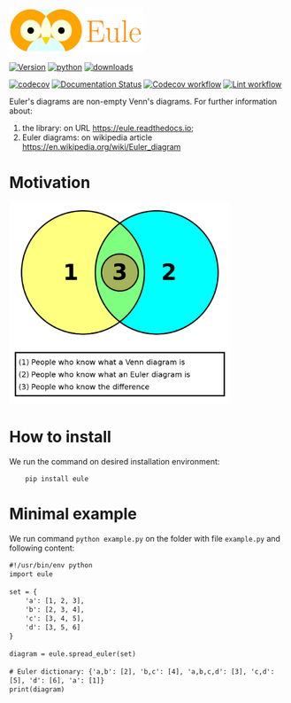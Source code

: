 ![a night owl](https://github.com/quivero/eule/blob/master/images/eule_small.png?raw=true)

[![Version](https://img.shields.io/pypi/v/pybary.svg)](https://pypi.python.org/pypi/eule)
[![python](https://img.shields.io/pypi/pyversions/eule.svg)](https://pypi.org/project/eule/)
[![downloads](https://img.shields.io/pypi/dm/eule)](https://pypi.org/project/eule/)

[![codecov](https://codecov.io/gh/quivero/eule/branch/main/graph/badge.svg?token=PJMBaLIqar)](https://codecov.io/gh/quivero/eule)
[![Documentation Status](https://readthedocs.org/projects/eule/badge/?version=latest)](https://eule.readthedocs.io/en/latest/?version=latest)
[![Codecov workflow](https://github.com/quivero/eule/actions/workflows/test-coverage.yaml/badge.svg)](https://github.com/quivero/eule/actions/workflows/test-coverage.yaml)
[![Lint workflow](https://github.com/quivero/eule/actions/workflows/check-lint.yaml/badge.svg)](https://github.com/quivero/eule/actions/workflows/check-lint.yaml)

Euler\'s diagrams are non-empty Venn\'s diagrams. For further information about:

1. the library: on URL <https://eule.readthedocs.io>;
2. Euler diagrams: on wikipedia article <https://en.wikipedia.org/wiki/Euler_diagram>

Motivation
================

<img src="https://github.com/quivero/eule/blob/master/images/euler_venn.png?raw=true" width="400" height="364"/>

How to install
================

We run the command on desired installation environment:

``` {.bash}
    pip install eule
```

Minimal example
================

We run command `python example.py` on the folder with file `example.py` and following content:

``` {.python}
#!/usr/bin/env python
import eule

set = {
    'a': [1, 2, 3],
    'b': [2, 3, 4],
    'c': [3, 4, 5],
    'd': [3, 5, 6]
}

diagram = eule.spread_euler(set)

# Euler dictionary: {'a,b': [2], 'b,c': [4], 'a,b,c,d': [3], 'c,d': [5], 'd': [6], 'a': [1]}
print(diagram)
```
